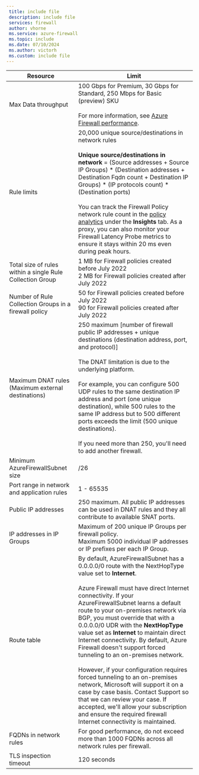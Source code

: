 ```yaml
---
 title: include file
 description: include file
 services: firewall
 author: vhorne
 ms.service: azure-firewall
 ms.topic: include
 ms.date: 07/10/2024
 ms.author: victorh
 ms.custom: include file
---
```


| Resource | Limit |
| --- | --- |
| Max Data throughput | 100 Gbps for Premium, 30 Gbps for Standard, 250 Mbps for Basic (preview) SKU<br><br> For more information, see [Azure Firewall performance](../articles/firewall/firewall-performance.md#performance-data). |
|Rule limits|20,000 unique source/destinations in network rules <br><br> **Unique source/destinations in network** = (Source addresses + Source IP Groups) * (Destination addresses + Destination Fqdn count + Destination IP Groups) * (IP protocols count) * (Destination ports)<br><br>You can track the Firewall Policy network rule count in the [policy analytics](../articles/firewall/policy-analytics.md) under the **Insights** tab. As a proxy, you can also monitor your Firewall Latency Probe metrics to ensure it stays within 20 ms even during peak hours.|
|Total size of rules within a single Rule Collection Group| 1 MB for Firewall policies created before July 2022<br>2 MB for Firewall policies created after July 2022|
|Number of Rule Collection Groups in a firewall policy|50 for Firewall policies created before July 2022<br>90 for Firewall policies created after July 2022|
|Maximum DNAT rules (Maximum external destinations)|250 maximum [number of firewall public IP addresses + unique destinations (destination address, port, and protocol)]<br><br> The DNAT limitation is due to the underlying platform.<br><br>For example, you can configure 500 UDP rules to the same destination IP address and port (one unique destination), while 500 rules to the same IP address but to 500 different ports exceeds the limit (500 unique destinations).<br><br>If you need more than 250, you'll need to add another firewall.|
|Minimum AzureFirewallSubnet size |/26|
|Port range in network and application rules|1 - 65535|
|Public IP addresses|250 maximum. All public IP addresses can be used in DNAT rules and they all contribute to available SNAT ports.|
|IP addresses in IP Groups|Maximum of 200 unique IP Groups per firewall policy.<br>Maximum 5000 individual IP addresses or IP prefixes per each IP Group.|
|Route table|By default, AzureFirewallSubnet has a 0.0.0.0/0 route with the NextHopType value set to **Internet**.<br><br>Azure Firewall must have direct Internet connectivity. If your AzureFirewallSubnet learns a default route to your on-premises network via BGP, you must override that with a 0.0.0.0/0 UDR with the **NextHopType** value set as **Internet** to maintain direct Internet connectivity. By default, Azure Firewall doesn't support forced tunneling to an on-premises network.<br><br>However, if your configuration requires forced tunneling to an on-premises network, Microsoft will support it on a case by case basis. Contact Support so that we can review your case. If accepted, we'll allow your subscription and ensure the required firewall Internet connectivity is maintained.|
|FQDNs in network rules|For good performance, do not exceed more than 1000 FQDNs across all network rules per firewall.|
|TLS inspection timeout|120 seconds|
